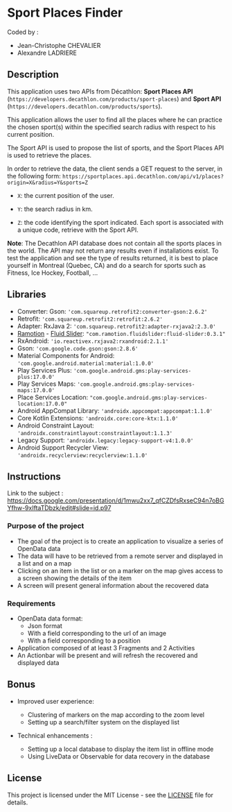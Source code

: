 
# Sport Places Finder
  
Coded by :
 - Jean-Christophe CHEVALIER   
 - Alexandre LADRIERE   

## Description  

This application uses two APIs from Décathlon: __Sport Places API__ (`https://developers.decathlon.com/products/sport-places`) and __Sport API__ (`https://developers.decathlon.com/products/sports`).

This application allows the user to find all the places where he can practice the chosen sport(s) within the specified search radius with respect to his current position. 

The Sport API is used to propose the list of sports, and the Sport Places API is used to retrieve the places. 

In order to retrieve the data, the client sends a GET request to the server, in the following form:
`https://sportplaces.api.decathlon.com/api/v1/places?origin=X&radius=Y&sports=Z`

  - `X`: the current position of the user.

  - `Y`: the search radius in km.

  - `Z`: the code identifying the sport indicated. Each sport is associated with a unique code, retrieve with the Sport API.

__Note__: The Decathlon API database does not contain all the sports places in the world. The API may not return any results even if installations exist. To test the application and see the type of results returned, it is best to place yourself in Montreal (Quebec, CA) and do a search for sports such as Fitness, Ice Hockey, Football, ...

## Libraries 
  
  - Converter: Gson: `'com.squareup.retrofit2:converter-gson:2.6.2'`
  - Retrofit: `'com.squareup.retrofit2:retrofit:2.6.2'`
  - Adapter: RxJava 2: `'com.squareup.retrofit2:adapter-rxjava2:2.3.0'`
  - [Ramotion] - [Fluid Slider]: `"com.ramotion.fluidslider:fluid-slider:0.3.1"`
  - RxAndroid: `'io.reactivex.rxjava2:rxandroid:2.1.1'`
  - Gson: `'com.google.code.gson:gson:2.8.6'`
  - Material Components for Android: `'com.google.android.material:material:1.0.0'`
  - Play Services Plus: `'com.google.android.gms:play-services-plus:17.0.0'`
  - Play Services Maps: `'com.google.android.gms:play-services-maps:17.0.0'`
  - Place Services Location: `"com.google.android.gms:play-services-location:17.0.0"`
  - Android AppCompat Library: `'androidx.appcompat:appcompat:1.1.0'`
  - Core Kotlin Extensions: `'androidx.core:core-ktx:1.1.0'`
  - Android Constraint Layout: `'androidx.constraintlayout:constraintlayout:1.1.3'`
  - Legacy Support: `'androidx.legacy:legacy-support-v4:1.0.0'`
  - Android Support Recycler View: `'androidx.recyclerview:recyclerview:1.1.0'`

  
## Instructions  
  
Link to the subject : https://docs.google.com/presentation/d/1mwu2xx7_qfCZDfsRxseC94n7oBGYfhw-9xIftaTDbzk/edit#slide=id.p97  
  
### Purpose of the project  
  
 - The goal of the project is to create an application to visualize a series of OpenData data  
 - The data will have to be retrieved from a remote server and displayed in a list and on a map  
 - Clicking on an item in the list or on a marker on the map gives access to a screen showing the details of the item  
 - A screen will present general information about the recovered data  
  
### Requirements    
- OpenData data format:   
	 - Json format  
	 - With a field corresponding to the url of an image  
	 - With a field corresponding to a position  
 - Application composed of at least 3 Fragments and 2 Activities  
 - An Actionbar will be present and will refresh the recovered and displayed data
 
 ## Bonus
 
 - Improved user experience:
    - Clustering of markers on the map according to the zoom level
    - Setting up a search/filter system on the displayed list
 
 - Technical enhancements :
    - Setting up a local database to display the item list in offline mode
    - Using LiveData or Observable for data recovery in the database
 
 ## License
 This project is licensed under the MIT License - see the [LICENSE] file for details.


  [Ramotion]: <www.ramotion.com>
  [Fluid Slider]: <https://github.com/Ramotion/fluid-slider-android>
  [LICENSE]: <LICENSE>